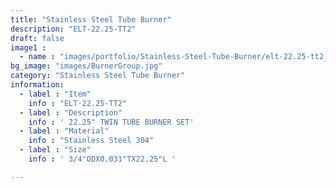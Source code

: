 ```yaml
---
title: "Stainless Steel Tube Burner"
description: "ELT-22.25-TT2"
draft: false
image1 : 
  - name : "images/portfolio/Stainless-Steel-Tube-Burner/elt-22.25-tt2_allt2.jpg"
bg_image: "images/BurnerGroup.jpg"
category: "Stainless Steel Tube Burner"
information:
  - label : "Item"
    info : "ELT-22.25-TT2"
  - label : "Description"
    info : ' 22.25" TWIN TUBE BURNER SET'
  - label : "Material"
    info : "Stainless Steel 304"
  - label : "Size"
    info : ' 3/4"ODX0.031"TX22.25"L '

---
```

